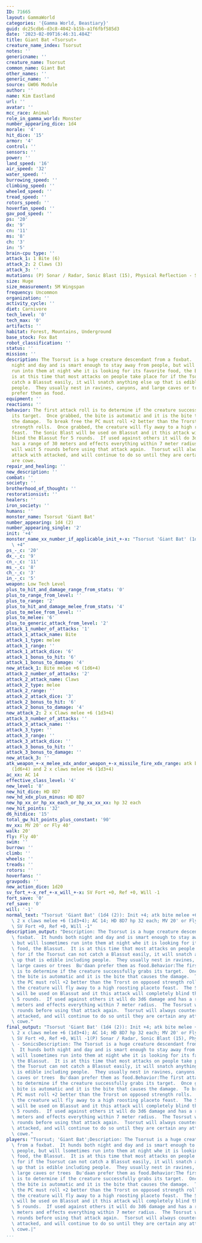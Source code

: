 ```yaml
---
ID: 71665
layout: GammaWorld
categories: '{Gamma World, Beastiary}'
guid: dc25cdb6-d3c8-4042-b15b-a1f6fbf585d3
date: '2023-02-09T16:46:31.484Z'
title: Giant Bat «Tsorsut»
creature_name_index: Tsorsut
notes: ''
genericname: ''
creature_name: Tsorsut
common_name: Giant Bat
other_names: ''
generic_name: ''
source: GW06 Module
author: ''
name: Kim Eastland
url: ''
avatar: ''
mcc_race: Animal
role_in_gamma_world: Monster
number_appearing_dice: 1d4
morale: '4'
hit_dice: '15'
armor: '4'
control: ''
sensors: ''
power: ''
land_speed: '16'
air_speed: '32'
water_speed: ''
burrowing_speed: ''
climbing_speed: ''
wheeled_speed: ''
tread_speed: ''
rotors_speed: ''
hoverfan_speed: ''
gav_pod_speed: ''
ps: '20'
dx: '9'
cn: '11'
ms: '8'
ch: '3'
in: '5'
brain-cpu type: ''
attack_1: 1 Bite (6)
attack_2: 2 Claws (3)
attack_3: ''
mutations: (P) Sonar / Radar, Sonic Blast (15), Physical Reflection - Sonics
size: Huge
size_measurement: 5M Wingspan
frequency: Uncommon
organization: ''
activity_cycle: ''
diet: Carnivore
tech_level: '0'
tech_max: '0'
artifacts: ''
habitat: Forest, Mountains, Underground
base_stock: Fox Bat
robot_classification: ''
status: ''
mission: ''
description: The Tsorsut is a huge creature descendant from a foxbat.  It hunds both
  night and day and is smart enough to stay away from people, but will lsometimes
  run into them at night whe it is looking for its favorite food, the Blassut.  It
  is at this time that most attacks on people take place for if the Tsorsut can not
  catch a Blassut easily, it will snatch anything else up that is edible including
  people.  They usually nest in ravines, canyons, and large caves or trees  Bu'daan
  prefer them as food.
equipment: ''
reactions: ''
behavior: The first attack roll is to determine if the creature successfully grabs
  its target.  Once grabbed, the bite is automatic and it is the bite that causes
  the damage.  To break free the PC must roll +2 better than the Trorst on opposed
  strength rolls.  Once grabbed, the creature will fly away to a high roosting placeto
  feast.  The Sonic Blast will be used on Blassut and it this attack will completely
  blind the Blassut for 5 rounds.  If used against others it will do 3d6 damage and
  has a range of 30 meters and effects everything within 7 meter radius.  The Tosrsut
  will wait 5 rounds before using that attack again.  Tsorsut will always counter
  attack with attacked, and will continue to do so until they are certain any attackers
  are cowe.
repair_and_healing: ''
new_description: ''
combat: ''
society: ''
brotherhood_of_thought: ''
restorationsist: ''
healers: ''
iron_society: ''
humans: ''
monster_name: Tsorsut 'Giant Bat'
number_appearing: 1d4 (2)
number_appearing_single: '2'
init: '+4'
monster_name_xx_number_if_applicable_init_+-x: "Tsorsut 'Giant Bat' (1d4 (2)): Init\
  \ +4"
ps_-_c: '20'
dx_-_c: '9'
cn_-_c: '11'
ms_-_c: '8'
ch_-_c: '3'
in_-_c: '5'
weapon: Low Tech Level
plus_to_hit_and_damage_range_from_stats: '0'
plus_to_range_from_level: ''
plus_to_range: '2'
plus_to_hit_and_damage_melee_from_stats: '4'
plus_to_melee_from_level: ''
plus_to_melee: '6'
plus_to_generic_attack_from_level: '2'
attack_1_number_of_attacks: '1'
attack_1_attack_name: Bite
attack_1_type: melee
attack_1_range: ''
attack_1_attack_dice: '6'
attack_1_bonus_to_hit: '6'
attack_1_bonus_to_damage: '4'
new_attack_1: Bite melee +6 (1d6+4)
attack_2_number_of_attacks: '2'
attack_2_attack_name: Claws
attack_2_type: melee
attack_2_range: ''
attack_2_attack_dice: '3'
attack_2_bonus_to_hit: '6'
attack_2_bonus_to_damage: '4'
new_attack_2: 2 x Claws melee +6 (1d3+4)
attack_3_number_of_attacks: ''
attack_3_attack_name: ''
attack_3_type: ''
attack_3_range: ''
attack_3_attack_dice: ''
attack_3_bonus_to_hit: ''
attack_3_bonus_to_damage: ''
new_attack_3: ''
atk_weapon_+-x_melee_xdx_andor_weapon_+-x_missile_fire_xdx_range: atk bite melee +6
  (1d6+4) and 2 x claws melee +6 (1d3+4)
ac_xx: AC 14
effective_class_level: '4'
new_level: '8'
new_hit_dice: HD 8D7
new_hd_xdx_plus_minus: HD 8D7
new_hp_xx_or_hp_xx_each_or_hp_xx_xx_xx: hp 32 each
new_hit_points: '32'
d6_hitdice: '15'
total_gw_hit_points_plus_constant: '90'
mv_xx: MV 20' or Fly 40'
walk: 20'
fly: Fly 40'
swim: ''
burrow: ''
climb: ''
wheels: ''
treads: ''
rotors: ''
hoverfans: ''
gravpods: ''
new_action_dice: 1d20
sv_fort_+-x_ref_+-x_will_+-x: SV Fort +0, Ref +0, Will -1
fort_save: '0'
ref_save: '0'
will: '-1'
normal_text: "Tsorsut 'Giant Bat' (1d4 (2)): Init +4; atk bite melee +6 (1d6+4) and\
  \ 2 x claws melee +6 (1d3+4); AC 14; HD 8D7 hp 32 each; MV 20' or Fly 40' ; 1d20;\
  \ SV Fort +0, Ref +0, Will -1"
description_output: "Description: The Tsorsut is a huge creature descendant from a\
  \ foxbat.  It hunds both night and day and is smart enough to stay away from people,\
  \ but will lsometimes run into them at night whe it is looking for its favorite\
  \ food, the Blassut.  It is at this time that most attacks on people take place\
  \ for if the Tsorsut can not catch a Blassut easily, it will snatch anything else\
  \ up that is edible including people.  They usually nest in ravines, canyons, and\
  \ large caves or trees  Bu'daan prefer them as food.Behavior:The first attack roll\
  \ is to determine if the creature successfully grabs its target.  Once grabbed,\
  \ the bite is automatic and it is the bite that causes the damage.  To break free\
  \ the PC must roll +2 better than the Trorst on opposed strength rolls.  Once grabbed,\
  \ the creature will fly away to a high roosting placeto feast.  The Sonic Blast\
  \ will be used on Blassut and it this attack will completely blind the Blassut for\
  \ 5 rounds.  If used against others it will do 3d6 damage and has a range of 30\
  \ meters and effects everything within 7 meter radius.  The Tosrsut will wait 5\
  \ rounds before using that attack again.  Tsorsut will always counter attack with\
  \ attacked, and will continue to do so until they are certain any attackers are\
  \ cowe."
final_output: "Tsorsut 'Giant Bat' (1d4 (2)): Init +4; atk bite melee +6 (1d6+4) and\
  \ 2 x claws melee +6 (1d3+4); AC 14; HD 8D7 hp 32 each; MV 20' or Fly 40' ; 1d20;\
  \ SV Fort +0, Ref +0, Will -1(P) Sonar / Radar, Sonic Blast (15), Physical Reflection\
  \ - SonicsDescription: The Tsorsut is a huge creature descendant from a foxbat.\
  \  It hunds both night and day and is smart enough to stay away from people, but\
  \ will lsometimes run into them at night whe it is looking for its favorite food,\
  \ the Blassut.  It is at this time that most attacks on people take place for if\
  \ the Tsorsut can not catch a Blassut easily, it will snatch anything else up that\
  \ is edible including people.  They usually nest in ravines, canyons, and large\
  \ caves or trees  Bu'daan prefer them as food.Behavior:The first attack roll is\
  \ to determine if the creature successfully grabs its target.  Once grabbed, the\
  \ bite is automatic and it is the bite that causes the damage.  To break free the\
  \ PC must roll +2 better than the Trorst on opposed strength rolls.  Once grabbed,\
  \ the creature will fly away to a high roosting placeto feast.  The Sonic Blast\
  \ will be used on Blassut and it this attack will completely blind the Blassut for\
  \ 5 rounds.  If used against others it will do 3d6 damage and has a range of 30\
  \ meters and effects everything within 7 meter radius.  The Tosrsut will wait 5\
  \ rounds before using that attack again.  Tsorsut will always counter attack with\
  \ attacked, and will continue to do so until they are certain any attackers are\
  \ cowe."
players: "Tsorsut; 'Giant Bat';Description: The Tsorsut is a huge creature descendant\
  \ from a foxbat.  It hunds both night and day and is smart enough to stay away from\
  \ people, but will lsometimes run into them at night whe it is looking for its favorite\
  \ food, the Blassut.  It is at this time that most attacks on people take place\
  \ for if the Tsorsut can not catch a Blassut easily, it will snatch anything else\
  \ up that is edible including people.  They usually nest in ravines, canyons, and\
  \ large caves or trees  Bu'daan prefer them as food.Behavior:The first attack roll\
  \ is to determine if the creature successfully grabs its target.  Once grabbed,\
  \ the bite is automatic and it is the bite that causes the damage.  To break free\
  \ the PC must roll +2 better than the Trorst on opposed strength rolls.  Once grabbed,\
  \ the creature will fly away to a high roosting placeto feast.  The Sonic Blast\
  \ will be used on Blassut and it this attack will completely blind the Blassut for\
  \ 5 rounds.  If used against others it will do 3d6 damage and has a range of 30\
  \ meters and effects everything within 7 meter radius.  The Tosrsut will wait 5\
  \ rounds before using that attack again.  Tsorsut will always counter attack with\
  \ attacked, and will continue to do so until they are certain any attackers are\
  \ cowe.|"
...
```

